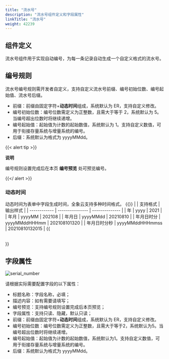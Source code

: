 ```yaml
---
title: "流水号"
description: "流水号组件定义和字段属性"
linkTitle: "流水号"
weight: 42239
---
```


## 组件定义

流水号组件用于实现自动编号，为每一条记录自动生成一个自定义格式的流水号。


## 编号规则

流水号编号规则需开发者自定义，支持自定义流水号前缀、编号初始位数、编号起始值、流水号后缀。

- 前缀：前缀由固定字符+**动态时间**组成，系统默认为 ER，支持自定义修改。
- 编号初始位数：编号位数需定义为正整数，且需大于等于 2，系统默认为 5。当编号超出位数时将继续递增。
- 编号起始值：起始值为计数的起始数值，系统默认为 1。支持自定义数值，可用于衔接存量系统与增量系统的编号。
- 后缀：系统默认为格式为 yyyyMMdd。

{{< alert tip >}}

**说明**

编号规则设置完成后在本页 **编号预览** 处可预览编号。

{{</ alert >}}

### 动态时间

动态时间为表单中字段生成时间，全象云支持多种时间格式。
{{<table >}}
|              | 支持格式        | 输出样式       |
| ------------ | --------------- | -------------- |
| 年           | yyyy            | 2021           |
| 年月         | yyyyMM          | 202108         |
| 年月日       | yyyyMMdd        | 20210810       |
| 年月日时分   | yyyyMMddHHHmm   | 202108101320   |
| 年月日时分秒 | yyyyMMddHHHmmss | 20210810132015 |
{{</table >}}


## 字段属性

![serial_number](/images/manual/component/serial_number.png)

请根据实际需要配置字段的以下属性：

- 标题名称：字段名称，必填；
- 描述内容：如有需要请填写；
- 编号预览：支持编号规则设置完成后本页预览；
- 字段属性：支持只读、隐藏，默认只读；
- 前缀：前缀由固定字符+**动态时间**组成，系统默认为 ER，支持自定义修改。
- 编号初始位数：编号位数需定义为正整数，且需大于等于2，系统默认为5。当编号超出位数时将继续递增。
- 编号起始值：起始值为计数的起始数值，系统默认为1。支持自定义数值，可用于衔接存量系统与增量系统的编号。
- 后缀：系统默认为格式为 yyyyMMdd。

